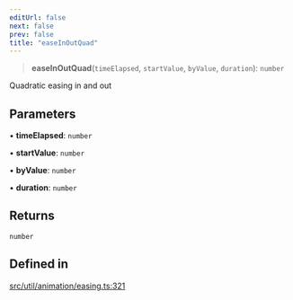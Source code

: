 ```yaml
---
editUrl: false
next: false
prev: false
title: "easeInOutQuad"
---
```


> **easeInOutQuad**(`timeElapsed`, `startValue`, `byValue`, `duration`): `number`

Quadratic easing in and out

## Parameters

• **timeElapsed**: `number`

• **startValue**: `number`

• **byValue**: `number`

• **duration**: `number`

## Returns

`number`

## Defined in

[src/util/animation/easing.ts:321](https://github.com/fabricjs/fabric.js/blob/v6.0.0-rc4/src/util/animation/easing.ts#L321)
